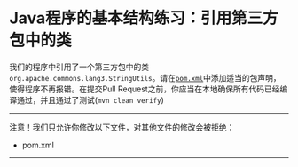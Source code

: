 # Java程序的基本结构练习：引用第三方包中的类

我们的程序中引用了一个第三方包中的类`org.apache.commons.lang3.StringUtils`。请在[`pom.xml`](https://github.com/hcsp/import-a-class-from-3rd-party/blob/master/pom.xml)中添加适当的包声明，
使得程序不再报错。在提交Pull Request之前，你应当在本地确保所有代码已经编译通过，并且通过了测试(`mvn clean verify`)

-----
注意！我们只允许你修改以下文件，对其他文件的修改会被拒绝：
- pom.xml
-----



